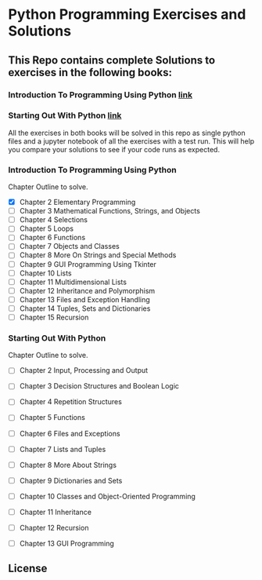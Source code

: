 # Python Programming Exercises and Solutions
## This Repo contains complete Solutions to exercises in the following books:
### Introduction To Programming Using Python [link]()
### Starting Out With Python [link]()

All the exercises in both books will be solved in this repo as single python files and a jupyter notebook of all the exercises with a test run.
This will help you compare your solutions to see if your code runs as expected.

### Introduction To Programming Using Python 
Chapter Outline to solve.
- [x] Chapter 2 Elementary Programming
- [ ] Chapter 3 Mathematical Functions, Strings, and Objects
- [ ] Chapter 4 Selections
- [ ] Chapter 5 Loops
- [ ] Chapter 6 Functions
- [ ] Chapter 7 Objects and Classes
- [ ] Chapter 8 More On Strings and Special Methods
- [ ] Chapter 9 GUI Programming Using Tkinter
- [ ] Chapter 10 Lists
- [ ] Chapter 11 Multidimensional Lists
- [ ] Chapter 12 Inheritance and Polymorphism
- [ ] Chapter 13 Files and Exception Handling
- [ ] Chapter 14 Tuples, Sets and Dictionaries
- [ ] Chapter 15 Recursion

### Starting Out With Python 
Chapter Outline to solve.
- [ ] Chapter 2 Input, Processing and Output
- [ ] Chapter 3 Decision Structures and Boolean Logic
- [ ] Chapter 4 Repetition Structures
- [ ] Chapter 5 Functions
- [ ] Chapter 6 Files and Exceptions
- [ ] Chapter 7 Lists and Tuples
- [ ] Chapter 8 More About Strings
- [ ] Chapter 9 Dictionaries and Sets
- [ ] Chapter 10 Classes and Object-Oriented Programming
- [ ] Chapter 11 Inheritance
- [ ] Chapter 12 Recursion
- [ ] Chapter 13 GUI Programming


## License
